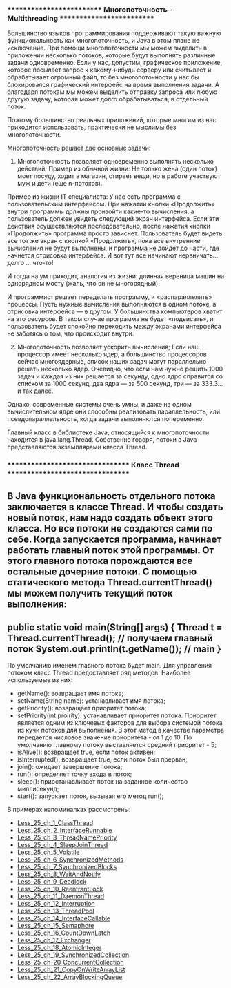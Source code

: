 ### ************************ Многопоточность - Multithreading ************************

Большинство языков программирования поддерживают такую важную функциональность как многопоточность, 
и Java в этом плане не исключение. При помощи многопоточности мы можем выделить в приложении несколько 
потоков, которые будут выполнять различные задачи одновременно. Если у нас, допустим, графическое 
приложение, которое посылает запрос к какому-нибудь серверу или считывает и обрабатывает огромный 
файл, то без многопоточности у нас бы блокировался графический интерфейс на время выполнения задачи. 
А благодаря потокам мы можем выделить отправку запроса или любую другую задачу, которая может долго 
обрабатываться, в отдельный поток. 

Поэтому большинство реальных приложений, которые многим из нас приходится использовать, практически 
не мыслимы без многопоточности.

Многопоточность решает две основные задачи:
1. Многопоточность позволяет одновременно выполнять несколько действий;
Пример из обычной жизни: Не только жена (один поток) моет посуду, ходит в магазин, стирает вещи, но в 
работе участвуют муж и дети (еще n-потоков).

Пример из жизни IT специалиста: У нас есть программа с пользовательским интерфейсом. При нажатии кнопки 
«Продолжить» внутри программы должны произойти какие-то вычисления, а пользователь должен увидеть следующий 
экран интерфейса. Если эти действия осуществляются последовательно, после нажатия кнопки «Продолжить» 
программа просто зависнет. Пользователь будет видеть все тот же экран с кнопкой «Продолжить», пока все 
внутренние вычисления не будут выполнены, и программа не дойдет до части, где начнется отрисовка интерфейса.
И вот тут все начинают нервничать... долго ... что-то!

И тогда на ум приходит, аналогия из жизни: длинная вереница машин на однорядном мосту (жаль, что он не многорядный).

И программист решает переделать программу, и «распараллелить» процессы. 
Пусть нужные вычисления выполняются в одном потоке, а отрисовка интерфейса — в другом. У большинства компьютеров 
хватит на это ресурсов. В таком случае программа не будет «подвисать», и пользователь будет спокойно переходить 
между экранами интерфейса не заботясь о том, что происходит внутри.

2. Многопоточность позволяет ускорить вычисления;
Если наш процессор имеет несколько ядер, а большинство процессоров сейчас многоядерные, список наших задач могут 
параллельно решать несколько ядер. Очевидно, что если нам нужно решить 1000 задач и каждая из них решается за 
секунду, одно ядро справится со списком за 1000 секунд, два ядра — за 500 секунд, три — за 333.3... и так далее.

Однако, современные системы очень умны, и даже на одном вычислительном ядре они способны реализовать 
параллельность, или псевдопараллельность, когда задачи выполняются попеременно.

Главный класс в библиотеке Java, относящийся к многопоточности находится в java.lang.Thread.
Собственно говоря, потоки в Java представляются экземплярами класса Thread.

### ******************************* Класс Thread *******************************
В Java функциональность отдельного потока заключается в классе Thread. И чтобы создать новый поток, 
нам надо создать объект этого класса. Но все потоки не создаются сами по себе. Когда запускается 
программа, начинает работать главный поток этой программы. От этого главного потока порождаются 
все остальные дочерние потоки. С помощью статического метода Thread.currentThread() мы можем 
получить текущий поток выполнения:
-------------------------------------------------------------------------------------------------
public static void main(String[] args) 
{
    Thread t = Thread.currentThread(); // получаем главный поток
    System.out.println(t.getName()); // main
}
-------------------------------------------------------------------------------------------------
По умолчанию именем главного потока будет main.
Для управления потоком класс Thread предоставляет ряд методов. Наиболее используемые из них:
- getName(): возвращает имя потока;
- setName(String name): устанавливает имя потока;
- getPriority(): возвращает приоритет потока;
- setPriority(int proirity): устанавливает приоритет потока. Приоритет является одним из ключевых 
  факторов для выбора системой потока из кучи потоков для выполнения. В этот метод в качестве параметра 
  передается числовое значение приоритета - от 1 до 10. По умолчанию главному потоку выставляется 
  средний приоритет - 5;
- isAlive(): возвращает true, если поток активен;
- isInterrupted(): возвращает true, если поток был прерван;
- join(): ожидает завершение потока;
- run(): определяет точку входа в поток;
- sleep(): приостанавливает поток на заданное количество миллисекунд;
- start(): запускает поток, вызывая его метод run();


В примерах напоминалках рассмотрены:
- [Less_25_ch_1_ClassThread](https://github.com/JcoderPaul/JavaExtended-25/tree/master/Less_25_ch_1_ClassThread/src/Less_25_ch_1_ClassThread)
- [Less_25_ch_2_InterfaceRunnable](https://github.com/JcoderPaul/JavaExtended-25/tree/master/Less_25_ch_2_InterfaceRunnable/src/Less_25_ch_2_InterfaceRunnable)
- [Less_25_ch_3_ThreadNamePriority](https://github.com/JcoderPaul/JavaExtended-25/tree/master/Less_25_ch_3_ThreadNamePriority/src/Less_25_ch_3_ThreadNamePriority)
- [Less_25_ch_4_SleepJoinThread](https://github.com/JcoderPaul/JavaExtended-25/tree/master/Less_25_ch_4_SleepJoinThread/src/Less_25_ch_4_SleepJoin)
- [Less_25_ch_5_Volatile](https://github.com/JcoderPaul/JavaExtended-25/tree/master/Less_25_ch_5_Volatile/src/Less_25_ch_5_Volatile)
- [Less_25_ch_6_SynchronizedMethods](https://github.com/JcoderPaul/JavaExtended-25/tree/master/Less_25_ch_6_SynchronizedMethods/src/Less_25_ch_6_SynchronizedMethods)
- [Less_25_ch_7_SynchronizedBlocks](https://github.com/JcoderPaul/JavaExtended-25/tree/master/Less_25_ch_7_SynchronizedBlocks/src/Less_25_ch_7_SynchronizedBlocks)
- [Less_25_ch_8_WaitAndNotify](https://github.com/JcoderPaul/JavaExtended-25/tree/master/Less_25_ch_8_WaitAndNotify/src/Less_25_ch_8_WaitAndNotify)
- [Less_25_ch_9_Deadlock](https://github.com/JcoderPaul/JavaExtended-25/tree/master/Less_25_ch_9_Deadlock/src/Less_25_ch_9_Deadlock)
- [Less_25_ch_10_ReentrantLock](https://github.com/JcoderPaul/JavaExtended-25/tree/master/Less_25_ch_10_ReentrantLock/src/Less_25_ch_10_ReentrantLock)
- [Less_25_ch_11_DaemonThread](https://github.com/JcoderPaul/JavaExtended-25/tree/master/Less_25_ch_11_DaemonThread/src/Less_25_ch_11_DaemonThread)
- [Less_25_ch_12_Interruption](https://github.com/JcoderPaul/JavaExtended-25/tree/master/Less_25_ch_12_Interruption/src/Less_25_ch_12_Interruption)
- [Less_25_ch_13_ThreadPool](https://github.com/JcoderPaul/JavaExtended-25/tree/master/Less_25_ch_13_ThreadPool/src/Less_25_ch_13_ThreadPool)
- [Less_25_ch_14_InterfaceCallable](https://github.com/JcoderPaul/JavaExtended-25/tree/master/Less_25_ch_14_InterfaceCallable/src/Less_25_ch_14_InterfaceCallable)
- [Less_25_ch_15_Semaphore](https://github.com/JcoderPaul/JavaExtended-25/tree/master/Less_25_ch_15_Semaphore/src/Less_25_ch_15_Semaphore)
- [Less_25_ch_16_CountDownLatch](https://github.com/JcoderPaul/JavaExtended-25/tree/master/Less_25_ch_16_CountDownLatch/src/Less_25_ch_16_CountDownLatch)
- [Less_25_ch_17_Exchanger](https://github.com/JcoderPaul/JavaExtended-25/tree/master/Less_25_ch_17_Exchanger/src/Less_25_ch_17_Exchanger)
- [Less_25_ch_18_AtomicInteger](https://github.com/JcoderPaul/JavaExtended-25/tree/master/Less_25_ch_18_AtomicInteger/src/Less_25_ch_18_AtomicInteger)
- [Less_25_ch_19_SynchronizedCollection](https://github.com/JcoderPaul/JavaExtended-25/tree/master/Less_25_ch_19_SynchronizedCollection/src/Less_25_ch_19_SynchronizedCollection)
- [Less_25_ch_20_ConcurrentCollection](https://github.com/JcoderPaul/JavaExtended-25/tree/master/Less_25_ch_20_ConcurrentCollection/src/Less_25_ch_20_ConcurrentCollection)
- [Less_25_ch_21_CopyOnWriteArrayList](https://github.com/JcoderPaul/JavaExtended-25/tree/master/Less_25_ch_21_CopyOnWriteArrayList/src/Less_25_ch_21_CopyOnWriteArrayList)
- [Less_25_ch_22_ArrayBlockingQueue](https://github.com/JcoderPaul/JavaExtended-25/tree/master/Less_25_ch_22_ArrayBlockingQueue/src/Less_25_ch_22_ArrayBlockingQueue)

